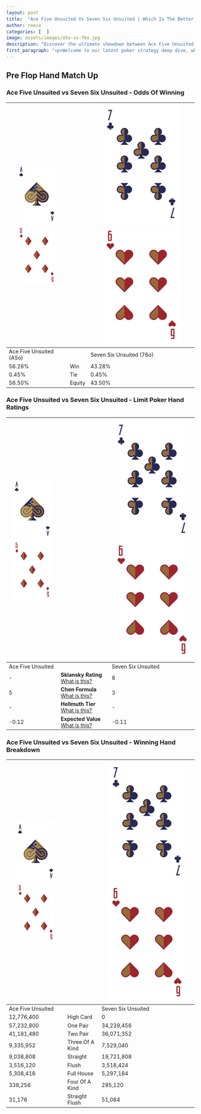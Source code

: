 ```yaml
---
layout: post
title:  "Ace Five Unsuited Vs Seven Six Unsuited | Which Is The Better Hand In Poker? A Complete Guide"
author: reece
categories: [  ]
image: assets/images/a5o-vs-76o.jpg
description: "Discover the ultimate showdown between Ace Five Unsuited and Seven Six Unsuited in poker! Uncover the odds, strategies, and scenarios where one hand triumphs over the other. Get ready to up your poker game with this thrilling analysis."
first_paragraph: "<p>Welcome to our latest poker strategy deep dive, where we're pitting two distinct hands against each other in a high-stakes showdown: Ace Five Unsuited vs Seven Six Unsuited.</p><p>In the dynamic world of poker, every decision counts, and knowing which hand holds the upper hand is key to your success at the table.</p><p>In this article, we'll dissect these two hands, explore the scenarios where one dominates the other, and equip you with the knowledge to make strategic choices that can tip the odds in your favor.</p><p>Get ready to unravel the intriguing dynamics of these poker hands and elevate your game to new heights.</p>"
---
```




[comment]: # (sp0)

## Pre Flop Hand Match Up

<div class="table hand-ratings" markdown="1"> 



### Ace Five Unsuited vs Seven Six Unsuited - Odds Of Winning


    
| ![image info](assets/images/hand1/A.png) ![image info](assets/images/hand1/5o.png) |  | ![image info](assets/images/hand2/7.png) ![image info](assets/images/hand2/6o.png) |
| -------- | -------- | -------- |
| Ace Five Unsuited (A5o) |  | Seven Six Unsuited (76o) |
| 56.28% | Win | 43.28% |
| 0.45% | Tie | 0.45% |
| 56.50% | Equity | 43.50% |




[comment]: # (sp1)



### Ace Five Unsuited vs Seven Six Unsuited - Limit Poker Hand Ratings


    
| ![image info](assets/images/hand1/A.png) ![image info](assets/images/hand1/5o.png) |  | ![image info](assets/images/hand2/7.png) ![image info](assets/images/hand2/6o.png) |
| -------- | -------- | -------- |
| Ace Five Unsuited |  | Seven Six Unsuited |
| - | **Sklansky Rating** [What is this?](/sklansky-rating-explained) | 8 |
| 5 | **Chen Formula** [What is this?](/chen-formula-explained) | 3 |
| - | **Hellmuth Tier** [What is this?](/Hellmuth-tier-explained) | - |
| -0.12 | **Expected Value** [What is this?](/expected-value-explained) | -0.11 |




[comment]: # (sp2)



### Ace Five Unsuited vs Seven Six Unsuited - Winning Hand Breakdown


    
| ![image info](assets/images/hand1/A.png) ![image info](assets/images/hand1/5o.png) |  | ![image info](assets/images/hand2/7.png) ![image info](assets/images/hand2/6o.png) |
| -------- | -------- | -------- |
| Ace Five Unsuited |  | Seven Six Unsuited |
| 12,776,400 | High Card | 0 |
| 57,232,800 | One Pair | 34,239,456 |
| 41,181,480 | Two Pair | 36,071,352 |
| 9,335,952 | Three Of A Kind | 7,529,040 |
| 9,038,808 | Straight | 19,721,808 |
| 3,516,120 | Flush | 3,518,424 |
| 5,308,416 | Full House | 5,297,184 |
| 338,256 | Four Of A Kind | 285,120 |
| 31,176 | Straight Flush | 51,084 |




[comment]: # (sp3)



</div>

[comment]: # (sp4)



[comment]: # (sp5)

